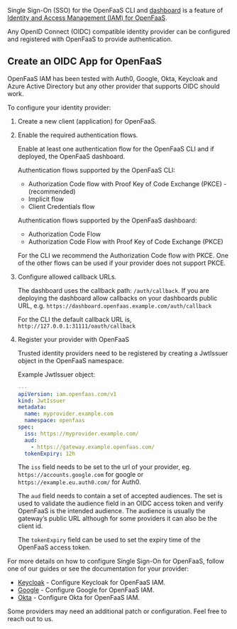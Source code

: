 Single Sign-On (SSO) for the OpenFaaS CLI and [dashboard](/openfaas-pro/dashboard/) is a feature of [Identity and Access Management (IAM) for OpenFaaS](/openfaas-pro/iam/overview/).

Any OpenID Connect (OIDC) compatible identity provider can be configured and registered with OpenFaaS to provide authentication.

## Create an OIDC App for OpenFaaS

OpenFaaS IAM has been tested with Auth0, Google, Okta, Keycloak and Azure Active Directory but any other provider that supports OIDC should work.

To configure your identity provider:

1. Create a new client (application) for OpenFaaS.
2. Enable the required authentication flows.

    Enable at least one authentication flow for the OpenFaaS CLI and if deployed, the OpenFaaS dashboard.

    Authentication flows supported by the OpenFaaS CLI:

    - Authorization Code flow with Proof Key of Code Exchange (PKCE) - (recommended)
    - Implicit flow
    - Client Credentials flow

    Authentication flows supported by the OpenFaaS dashboard:

    - Authorization Code Flow
    - Authorization Code Flow with Proof Key of Code Exchange (PKCE)

    For the CLI we recommend the Authorization Code flow with PKCE. One of the other flows can be used if your provider does not support PKCE.

3. Configure allowed callback URLs.

    The dashboard uses the callback path: `/auth/callback`. If you are deploying the dashboard allow callbacks on your dashboards public URL, e.g. `https://dashboard.openfaas.example.com/auth/callback`
    
    For the CLI the default callback URL is, `http://127.0.0.1:31111/oauth/callback`

4. Register your provider with OpenFaaS

    Trusted identity providers need to be registered by creating a JwtIssuer object in the OpenFaaS namespace.

    Example JwtIssuer object:

    ```yaml
    ---
    apiVersion: iam.openfaas.com/v1
    kind: JwtIssuer
    metadata:
      name: myprovider.example.com
      namespace: openfaas
    spec:
      iss: https://myprovider.example.com/
      aud:
        - https://gateway.example.openfaas.com/
      tokenExpiry: 12h
    ```

    The `iss` field needs to be set to the url of your provider, eg. `https://accounts.google.com` for google or `https://example.eu.auth0.com/` for Auth0.

    The `aud` field needs to contain a set of accepted audiences. The set is used to validate the audience field in an OIDC access token and verify OpenFaaS is the intended audience. The audience is usually the gateway’s public URL although for some providers it can also be the client id.

    The `tokenExpiry` field can be used to set the expiry time of the OpenFaaS access token.

For more details on how to configure Single Sign-On for OpenFaaS, follow one of our guides or see the documentation for your provider:

- [Keycloak](/openfaas-pro/sso/keycloak/) - Configure Keycloak for OpenFaaS IAM.
- [Google](/openfaas-pro/sso/google/) - Configure Google for OpenFaaS IAM.
- [Okta](/openfaas-pro/sso/okta) - Configure Okta for OpenFaaS IAM.

Some providers may need an additional patch or configuration. Feel free to reach out to us.